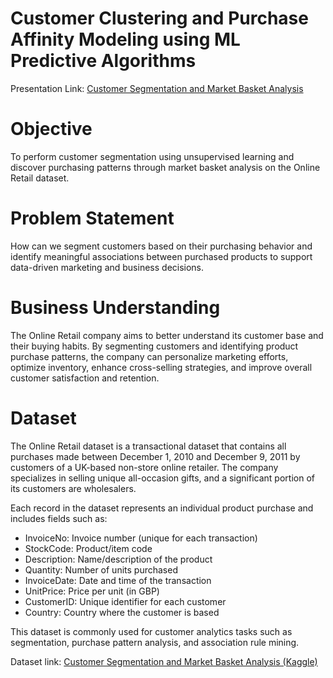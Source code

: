 # Customer Clustering and Purchase Affinity Modeling using ML Predictive Algorithms

Presentation Link: [Customer Segmentation and Market Basket Analysis](https://github.com/user-attachments/files/20475682/Customer.Segmentation.and.Market.Basket.Analysis.pptx)


# Objective

To perform customer segmentation using unsupervised learning and discover purchasing patterns through market basket analysis on the Online Retail dataset.


# Problem Statement

How can we segment customers based on their purchasing behavior and identify meaningful associations between purchased products to support data-driven marketing and business decisions.

# Business Understanding

The Online Retail company aims to better understand its customer base and their buying habits. By segmenting customers and identifying product purchase patterns, the company can personalize marketing efforts, optimize inventory, enhance cross-selling strategies, and improve overall customer satisfaction and retention.

# Dataset

The Online Retail dataset is a transactional dataset that contains all purchases made between December 1, 2010 and December 9, 2011 by customers of a UK-based non-store online retailer. The company specializes in selling unique all-occasion gifts, and a significant portion of its customers are wholesalers.

Each record in the dataset represents an individual product purchase and includes fields such as:

* InvoiceNo: Invoice number (unique for each transaction)
* StockCode: Product/item code
* Description: Name/description of the product
* Quantity: Number of units purchased
* InvoiceDate: Date and time of the transaction
* UnitPrice: Price per unit (in GBP)
* CustomerID: Unique identifier for each customer
* Country: Country where the customer is based

This dataset is commonly used for customer analytics tasks such as segmentation, purchase pattern analysis, and association rule mining.

Dataset link: [Customer Segmentation and Market Basket Analysis (Kaggle)](https://www.kaggle.com/code/mgmarques/customer-segmentation-and-market-basket-analysis/notebook)

